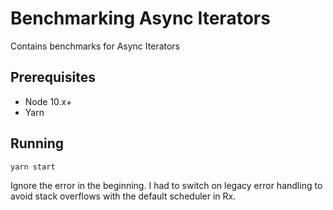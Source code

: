 # Benchmarking Async Iterators

Contains benchmarks for Async Iterators

## Prerequisites

* Node 10.x+
* Yarn

## Running

```bash
yarn start
```

Ignore the error in the beginning. I had to switch on legacy error handling to avoid stack overflows with the default scheduler in Rx.

